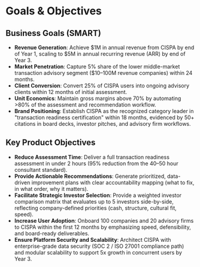 # Goals & Objectives

## Business Goals (SMART)
- **Revenue Generation**: Achieve $1M in annual revenue from CISPA by end of Year 1, scaling to $5M in annual recurring revenue (ARR) by end of Year 3.
- **Market Penetration**: Capture 5% share of the lower middle-market transaction advisory segment ($10–100M revenue companies) within 24 months.
- **Client Conversion**: Convert 25% of CISPA users into ongoing advisory clients within 12 months of initial assessment.
- **Unit Economics**: Maintain gross margins above 70% by automating >80% of the assessment and recommendation workflow.
- **Brand Positioning**: Establish CISPA as the recognized category leader in "transaction readiness certification" within 18 months, evidenced by 50+ citations in board decks, investor pitches, and advisory firm workflows.

## Key Product Objectives
- **Reduce Assessment Time**: Deliver a full transaction readiness assessment in under 2 hours (95% reduction from the 40–50 hour consultant standard).
- **Provide Actionable Recommendations**: Generate prioritized, data-driven improvement plans with clear accountability mapping (what to fix, in what order, why it matters).
- **Facilitate Strategic Investor Selection**: Provide a weighted investor comparison matrix that evaluates up to 5 investors side-by-side, reflecting company-defined priorities (cash, structure, cultural fit, speed).
- **Increase User Adoption**: Onboard 100 companies and 20 advisory firms to CISPA within the first 12 months by emphasizing speed, defensibility, and board-ready deliverables.
- **Ensure Platform Security and Scalability**: Architect CISPA with enterprise-grade data security (SOC 2 / ISO 27001 compliance path) and modular scalability to support 5x growth in concurrent users by Year 3.